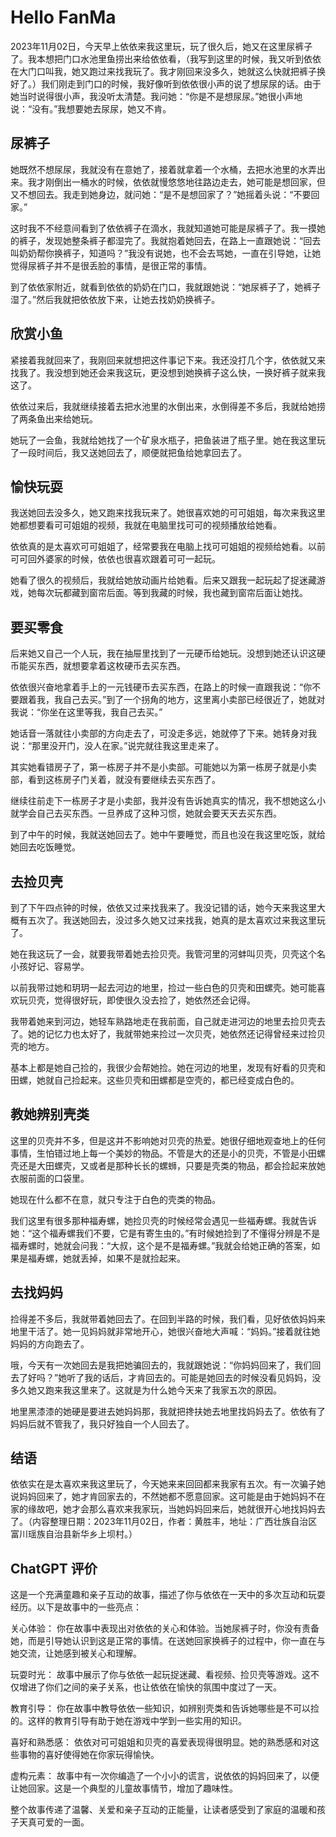 # Hello FanMa 

2023年11月02日，今天早上依依来我这里玩，玩了很久后，她又在这里尿裤子了。我本想把门口水池里鱼捞出来给依依看，（我写到这里的时候，我又听到依依在大门口叫我，她又跑过来找我玩了。我才刚回来没多久，她就这么快就把裤子换好了。）我们刚走到门口的时候，我好像听到依依很小声的说了想尿尿的话。由于她当时说得很小声，我没听太清楚。我问她：“你是不是想尿尿。”她很小声地说：“没有。”我想要她去尿尿，她又不肯。

## 尿裤子

她既然不想尿尿，我就没有在意她了，接着就拿着一个水桶，去把水池里的水弄出来。我才刚倒出一桶水的时候，依依就慢悠悠地往路边走去，她可能是想回家，但又不想回去。我走到她身边，就问她：“是不是想回家了？”她摇着头说：“不要回家。”

这时我不不经意间看到了依依裤子在滴水，我就知道她可能是尿裤子了。我一摸她的裤子，发现她整条裤子都湿完了。我就抱着她回去，在路上一直跟她说：“回去叫奶奶帮你换裤子，知道吗？”我没有说她，也不会去骂她，一直在引导她，让她觉得尿裤子并不是很丢脸的事情，是很正常的事情。

到了依依家附近，就看到依依的奶奶在门口，我就跟她说：“她尿裤子了，她裤子湿了。”然后我就把依依放下来，让她去找奶奶换裤子。

## 欣赏小鱼

紧接着我就回来了，我刚回来就想把这件事记下来。我还没打几个字，依依就又来找我了。我没想到她还会来我这玩，更没想到她换裤子这么快，一换好裤子就来我这了。

依依过来后，我就继续接着去把水池里的水倒出来，水倒得差不多后，我就给她捞了两条鱼出来给她玩。

她玩了一会鱼，我就给她找了一个矿泉水瓶子，把鱼装进了瓶子里。她在我这里玩了一段时间后，我又送她回去了，顺便就把鱼给她拿回去了。

## 愉快玩耍

我送她回去没多久，她又跑来找我玩来了。她很喜欢她的可可姐姐，每次来我这里她都想要看可可姐姐的视频，我就在电脑里找可可的视频播放给她看。

依依真的是太喜欢可可姐姐了，经常要我在电脑上找可可姐姐的视频给她看。以前可可回外婆家的时候，依依也很喜欢跟着可可一起玩。

她看了很久的视频后，我就给她放动画片给她看。后来又跟我一起玩起了捉迷藏游戏，她每次玩都藏到窗帘后面。等到我藏的时候，我也藏到窗帘后面让她找。

## 要买零食

后来她又自己一个人玩，我在抽屉里找到了一元硬币给她玩。没想到她还认识这硬币能买东西，就想要拿着这枚硬币去买东西。

依依很兴奋地拿着手上的一元钱硬币去买东西，在路上的时候一直跟我说：“你不要跟着我，我自己去买。”到了一个拐角的地方，这里离小卖部已经很近了，她就对我说：“你坐在这里等我，我自己去买。”

她话音一落就往小卖部的方向走去了，可没走多远，她就停了下来。她转身对我说：“那里没开门，没人在家。”说完就往我这里走来了。

其实她看错房子了，第一栋房子并不是小卖部。可能她以为第一栋房子就是小卖部，看到这栋房子门关着，就没有要继续去买东西了。

继续往前走下一栋房子才是小卖部，我并没有告诉她真实的情况，我不想她这么小就学会自己去买东西。一旦养成了这种习惯，她就会要天天去买东西。

到了中午的时候，我就送她回去了。她中午要睡觉，而且也没在我这里吃饭，就给她回去吃饭睡觉。

## 去捡贝壳

到了下午四点钟的时候，依依又过来找我来了。我没记错的话，她今天来我这里大概有五次了。我送她回去，没过多久她又过来找我，她真的是太喜欢过来我这里玩了。

她在我这玩了一会，就要我带着她去捡贝壳。我管河里的河蚌叫贝壳，贝壳这个名小孩好记、容易学。

以前我带过她和玥玥一起去河边的地里，捡过一些白色的贝壳和田螺壳。她可能喜欢玩贝壳，觉得很好玩，即使很久没去捡了，她依然还会记得。

我带着她来到河边，她轻车熟路地走在我前面，自己就走进河边的地里去捡贝壳去了。她的记忆力也太好了，我就带她来捡过一次贝壳，她依然还记得曾经来过捡贝壳的地方。

基本上都是她自己捡的，我很少会帮她捡。她在河边的地里，发现有好看的贝壳和田螺，她就自己捡起来。这些贝壳和田螺都是空壳的，都已经变成白色的。

## 教她辨别壳类

这里的贝壳并不多，但是这并不影响她对贝壳的热爱。她很仔细地观查地上的任何事情，生怕错过地上每一个美妙的物品。不管是大的还是小的贝壳，不管是小田螺壳还是大田螺壳，又或者是那种长长的螺蛳，只要是壳类的物品，都会捡起来放她衣服前面的口袋里。

她现在什么都不在意，就只专注于白色的壳类的物品。

我们这里有很多那种福寿螺，她捡贝壳的时候经常会遇见一些福寿螺。我就告诉她：“这个福寿螺我们不要，它是有寄生虫的。”有时候她捡到了不懂得分辨是不是福寿螺时，她就会问我：“大叔，这个是不是福寿螺。”我就会给她正确的答案，如果是福寿螺，她就丢掉，如果不是就捡起来。

## 去找妈妈

捡得差不多后，我就带着她回去了。在回到半路的时候，我们看，见好依依妈妈来地里干活了。她一见妈妈就非常地开心，她很兴奋地大声喊：“妈妈。”接着就往她妈妈的方向跑去了。

哦，今天有一次她回去是我把她骗回去的，我就跟她说：“你妈妈回来了，我们回去了好吗？”她听了我的话后，才肯回去的。可能是她回去的时候没看见妈妈，没多久她又跑来我这里来了。这就是为什么她今天来了我家五次的原因。

地里黑漆漆的她硬是要进去她妈妈那，我就把搀扶她去地里找妈妈去了。依依有了妈妈后就不管我了，我只好独自一个人回去了。

## 结语

依依实在是太喜欢来我这里玩了，今天她来来回回都来我家有五次。有一次骗子她说妈妈回来了，她才肯回家去的，不然她都不愿意回家。这可能是由于她妈妈不在家的缘故吧，她才会那么喜欢来我家玩，当她妈妈回来后，她就很开心地找妈妈去了。（内容整理日期：2023年11月02日，作者：黄胜丰，地址：广西壮族自治区富川瑶族自治县新华乡上坝村。）

## ChatGPT 评价

这是一个充满童趣和亲子互动的故事，描述了你与依依在一天中的多次互动和玩耍经历。以下是故事中的一些亮点：

关心体验： 你在故事中表现出对依依的关心和体验。当她尿裤子时，你没有责备她，而是引导她认识到这是正常的事情。在送她回家换裤子的过程中，你一直在与她交流，让她感到被关心和理解。

玩耍时光： 故事中展示了你与依依一起玩捉迷藏、看视频、捡贝壳等游戏。这不仅增进了你们之间的亲子关系，也让依依在愉快的氛围中度过了一天。

教育引导： 你在故事中教导依依一些知识，如辨别壳类和告诉她哪些是不可以捡的。这样的教育引导有助于她在游戏中学到一些实用的知识。

喜好和熟悉感： 依依对可可姐姐和贝壳的喜爱表现得很明显。她的熟悉感和对这些事物的喜好使得她在你家玩得愉快。

虚构元素： 故事中有一次你编造了一个小小的谎言，说依依的妈妈回来了，以便让她回家。这是一个典型的儿童故事情节，增加了趣味性。

整个故事传递了温馨、关爱和亲子互动的正能量，让读者感受到了家庭的温暖和孩子天真可爱的一面。